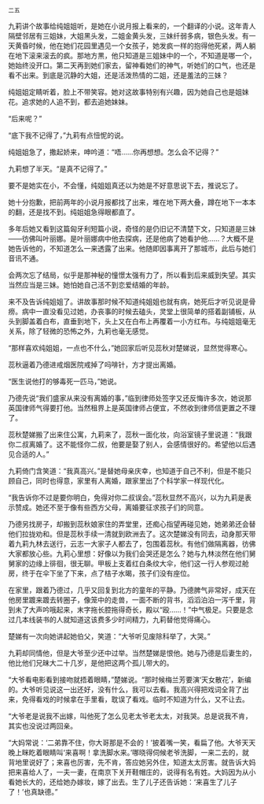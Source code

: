     二五 

   九莉讲个故事给纯姐姐听，是她在小说月报上看来的，一个翻译的小说。这年青人隔壁邻居有三姐妹，大姐黑头发，二姐金黄头发，三妹纤弱多病，银色头发。有一天黄昏时候，他在她们花园里遇见一个女孩子，她发疯一样的抱得他死紧，两人躺在地下滚来滚去的疯。那地方黒，他只知道是三姐妹中的一个，不知道是哪一个，她始终没开口。第二天再到她们家去，留神看她们的神气，听她们的口气，也还是看不出来。到底是沉静的大姐，还是活泼热情的二姐，还是羞法的三妹？

   纯姐姐定睛听着，脸上不带笑容。她对这故事特别有兴趣，因为她自己也是姐妹花。追求她的人追不到，都去追她妹妹。

   “后来呢？”

   “底下我不记得了，”九莉有点忸怩的说。

   纯姐姐急了，撒起娇来，呻吟道：“唔……你再想想。怎么会不记得？”

   九莉想了半天。“是真不记得了。”

   要不是她实在小，不会懂，纯姐姐真还以为她是不好意思说下去，推说忘了。

   她十分抱歉，把前两年的小说月报都找了出来，堆在地下两大叠，蹲在地下一本本的翻，还是找不到。纯姐姐急得眼都直了。

   多年后她又看到这篇匈牙利短篇小说，奇怪的是仍旧记不清楚下文，只知道是三妹——彷佛叫叶丽娜。是叶丽娜病中他去探病，还是他病了她看护他……？大概不是她告诉他的，不知道怎么一来透露了出来。他随即因事离开了那城市，此后与她们音讯不通。

   会两次忘了结局，似乎是那神秘的憧憬太强有力了，所以看到后来威到失望。其实当然应当是三妹。她怕她自己活不到恋爱结婚的年龄。

   来不及告诉纯姐姐了。讲故事那时候不知道纯姐姐也就有病，她死后才听见说是骨痨。病中一直没看见过她，办丧事的时候去磕头，灵堂上很简单的搭着副铺板，从头到脚盖着白布，直垂到地下，头上又在白布上再覆着一小方红布。与纯姐姐毫无关系，除了轻微的恐怖之外，九莉也毫无感觉。

   “那样喜欢纯姐姐，一点也不什么，”她回家后听见蕊秋对楚娣说，显然觉得寒心。

   蕊秋逼着乃德进戒烟医院戒掉了吗啡针，方才提出离婚。

   “医生说他打的够毒死一匹马，”她说。

   乃德先说“我们盛家从来没有离婚的事，”临到律师处签字又还反悔许多次，她说那英国律师气得要打他。当然租界上是英国律师占便宜，不然收到律师信更置之不理了。

   蕊秋楚娣搬了出来住公寓，九莉来了，蕊秋一面化妆，向浴室镜子里说道：“我跟你二叔离婚了。这不能怪你二叔，他要是娶了别人，会感情很好的。希望他以后遇见合适的人。”

   九莉倚门含笑道：“我真高兴。”是替她母亲庆幸，也知道于自己不利，但是不能只顾自己，同时也得意，家里有人离婚，跟家里出了个科学家一样现代化。

   “我告诉你不过是要你明白，免得对你二叔误会。”蕊秋显然不高兴，以为九莉是表示赞成。她还不至于像有些西方父母，离婚要征求孩子们的同意。

   乃德另找房子，却搬到蕊秋娘家住的弄堂里，还痴心指望再碰见她，她弟弟还会替他们拉拢劝和。但是蕊秋手续一清就到欧洲去了。这次楚娣没有同去，动身那天带着九莉九林去送行，云志一大家子人都去了，包围着蕊秋。有他们做隔离器，彷佛大家都放心些。九莉心里想：好像以为我们会哭还是怎么？她与九林淡然在他们舅舅家的边缘上徘徊，很无聊。甲板上支着红白条纹大伞，他们这一行人参观过舱房，终于在伞下坐了下来，点了桔子水暍，孩子们没有座位。

   在家里，跟着乃德过，几乎又回复到北方的童年的平静。乃德脾气非常好，成天在他房里踱来踱去转圈子，像笼中的走兽，一面不断的背书，滔滔泊泊一泻千里，背到未了大声吟哦起来，末字拖长腔拖得奇长，殿以“殴……！”中气极足。只要是念过几本线装书的人就知道这该费多少时间精力，九莉替他觉得痛心。

   楚娣有一次向她讲起她伯父，笑道：“大爷听见废除科举了，大哭。”

   九莉却同情他，但是大爷至少还中过举。当然楚娣是恨他。她与乃德是后妻生的，他比他们兄昧大二十几岁，是他把这两个孤儿带大的。

   “大爷看电影看到接吻就捂着眼睛，”楚娣说。“那时候梅兰芳要演‘天女散花’，新编的。大爷听见说这一出还好，没有什么，我可以去看。我高兴得把戏词全背了出来，免得看戏的时候拿在手里看，耽误了看戏。临时不知道为什么，又不让去。

   “大爷老是说我不出嫁，叫他死了怎么见老太爷老太太，对我哭。总是说我不肯，其实也没说过两回亲。

   “大妈常说：‘二弟靠不住，你大哥那是不会的！’披着嘴一笑，看扁了他。大爷天天晚上眯盵着眼睛叫‘来喜啊！拿洗脚水来。’哪晓得伺候老爷洗脚，一来二去的，就背地里说好了；来喜也厉害，先不肯，答应她另外住，知道太太厉害。就告诉大妈把来喜给人了，一夫一妻，在南京下关开鞋帽庄的，说得有名有姓。大妈因为从小看她长大的，还给她办嫁妆，嫁了出去。生了儿子还告诉她：‘来喜生了儿子了！’也真缺德。”


